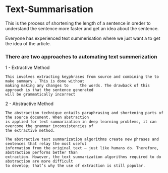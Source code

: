 # Text-Summarisation
This is the process of shortening the length of a sentence in oreder to understand the sentence more faster
and get an idea about the sentence.

Everyone has experienced text summerisation where we just want a to get the idea of the article.

### There are two approaches to automating text summerization

1 - Extractive Method
 
    This involves extracting keyphrases from source and combining the to make summary . This is done without
    making making any changes to     the words. The drawback of this approach is that the sentence generated
    will be grammatically incorrect

2 - Abstractive Method 
    
    The abstraction technique entails paraphrasing and shortening parts of the source document. When abstraction 
    is applied for text summarization in deep learning problems, it can overcome the grammar inconsistencies of 
    the extractive method.
    
    The abstractive text summarization algorithms create new phrases and sentences that relay the most useful 
    information from the original text — just like humans do. Therefore, abstraction performs better than 
    extraction. However, the text summarization algorithms required to do abstraction are more difficult 
    to develop; that’s why the use of extraction is still popular.
